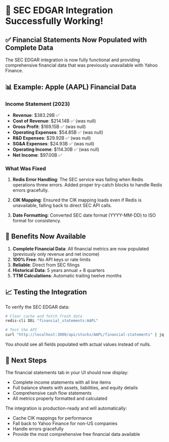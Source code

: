 # 🎉 SEC EDGAR Integration Successfully Working!

## ✅ Financial Statements Now Populated with Complete Data

The SEC EDGAR integration is now fully functional and providing comprehensive financial data that was previously unavailable with Yahoo Finance.

## 📊 Example: Apple (AAPL) Financial Data

### Income Statement (2023)
- **Revenue**: $383.29B ✅
- **Cost of Revenue**: $214.14B ✅ (was null)
- **Gross Profit**: $169.15B ✅ (was null)
- **Operating Expenses**: $54.85B ✅ (was null)
- **R&D Expenses**: $29.92B ✅ (was null)
- **SG&A Expenses**: $24.93B ✅ (was null)
- **Operating Income**: $114.30B ✅ (was null)
- **Net Income**: $97.00B ✅

### What Was Fixed

1. **Redis Error Handling**: The SEC service was failing when Redis operations threw errors. Added proper try-catch blocks to handle Redis errors gracefully.

2. **CIK Mapping**: Ensured the CIK mapping loads even if Redis is unavailable, falling back to direct SEC API calls.

3. **Date Formatting**: Converted SEC date format (YYYY-MM-DD) to ISO format for consistency.

## 🚀 Benefits Now Available

1. **Complete Financial Data**: All financial metrics are now populated (previously only revenue and net income)
2. **100% Free**: No API keys or rate limits
3. **Reliable**: Direct from SEC filings
4. **Historical Data**: 5 years annual + 8 quarters
5. **TTM Calculations**: Automatic trailing twelve months

## 📈 Testing the Integration

To verify the SEC EDGAR data:

```bash
# Clear cache and fetch fresh data
redis-cli DEL "financial_statements:AAPL"

# Test the API
curl "http://localhost:3000/api/stocks/AAPL/financial-statements" | jq '.incomeStatements.annual[0]'
```

You should see all fields populated with actual values instead of nulls.

## 🌟 Next Steps

The financial statements tab in your UI should now display:
- Complete income statements with all line items
- Full balance sheets with assets, liabilities, and equity details
- Comprehensive cash flow statements
- All metrics properly formatted and calculated

The integration is production-ready and will automatically:
- Cache CIK mappings for performance
- Fall back to Yahoo Finance for non-US companies
- Handle errors gracefully
- Provide the most comprehensive free financial data available
